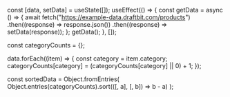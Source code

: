 const [data, setData] = useState([]);
useEffect(() => {
const getData = async () => {
await fetch("https://example-data.draftbit.com/products")
.then((response) => response.json())
.then((response) => setData(response));
};
getData();
}, []);

const categoryCounts = {};

data.forEach((item) => {
const category = item.category;
categoryCounts[category] = (categoryCounts[category] || 0) + 1;
});

const sortedData = Object.fromEntries(
Object.entries(categoryCounts).sort(([, a], [, b]) => b - a)
);
